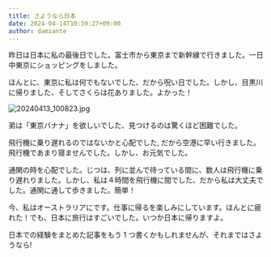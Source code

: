 ```yaml
---
title: さようなら日本
date: 2024-04-14T10:59:27+09:00
author: damiante
---
```

昨日は日本に私の最後日でした。富士市から東京まで新幹線で行きました。一日中東京にショッピングをしました。

ほんとに、東京に私は何でもないでした、だから呪い日でした。しかし、目黒川に帰りました、そしてさくらは花ありました。よかった！

![20240413_100823.jpg](https://github.com/devhou-se/www-jp/assets/12438044/28095afc-b0f2-4b25-bc30-2b79f3a6b9da)

弟は「東京バナナ」を欲しいでした、見つけるのは驚くほど困難でした。

飛行機に乗り遅れるのではないかと心配でした, だから空港に早い行きました。飛行機であまり寝ませんでした。しかし、お元気でした。

通関の時を心配でした。じつは、列に並んで待っている間に、数人は飛行機に乗り遅れりました。しかし、私は４時間を飛行機に間でした、だから私は大丈夫でした。通関に通して歩きました。簡単！

今、私はオーストラリアにです。仕事に帰るを楽しみにしています。ほんとに疲れた！でも、日本に旅行はすごいでした。いつか日本に帰りますよ。

日本での経験をまとめた記事をもう 1 つ書くかもしれませんが、それまではさようなら!